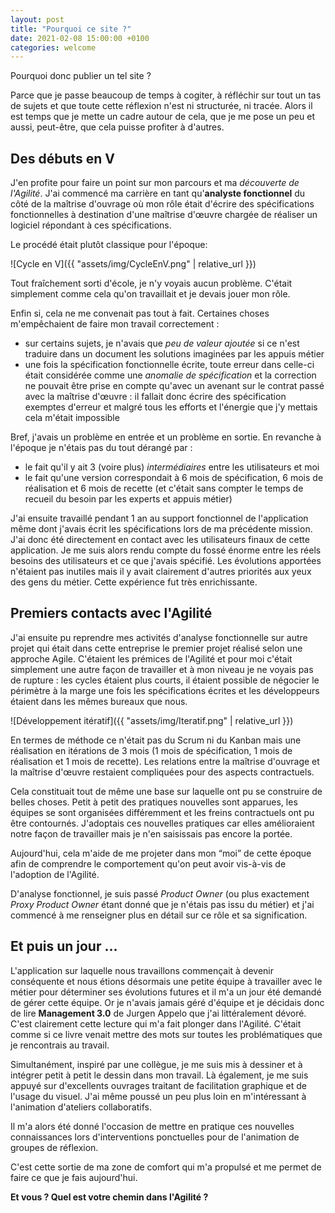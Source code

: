 ```yaml
---
layout: post
title: "Pourquoi ce site ?"
date: 2021-02-08 15:00:00 +0100
categories: welcome
---
```


Pourquoi donc publier un tel site ?

Parce que je passe beaucoup de temps à cogiter, à réfléchir sur tout un tas de
sujets et que toute cette réflexion n'est ni structurée, ni tracée. Alors il est
temps que je mette un cadre autour de cela, que je me pose un peu et aussi,
peut-être, que cela puisse profiter à d'autres.
<!--extrait-->

## Des débuts en V

J'en profite pour faire un point sur mon parcours et ma *découverte de
l'Agilité*. J'ai commencé ma carrière en tant qu'**analyste fonctionnel** du
côté de la maîtrise d'ouvrage où mon rôle était d'écrire des spécifications
fonctionnelles à destination d'une maîtrise d'&oelig;uvre chargée de réaliser un
logiciel répondant à ces spécifications.

Le procédé était plutôt classique pour l'époque:

![Cycle en V]({{ "assets/img/CycleEnV.png" | relative_url }})

Tout fraîchement sorti d'école, je n'y voyais aucun problème. C'était simplement
comme cela qu'on travaillait et je devais jouer mon rôle.

Enfin si, cela ne me convenait pas tout à fait. Certaines choses m'empêchaient
de faire mon travail correctement :

- sur certains sujets, je n'avais que *peu de valeur ajoutée* si ce n'est
  traduire dans un document les solutions imaginées par les appuis métier
- une fois la spécification fonctionnelle écrite, toute erreur dans celle-ci
  était considérée comme une *anomalie de spécification* et la correction ne
  pouvait être prise en compte qu'avec un avenant sur le contrat passé avec la
  maîtrise d'&oelig;uvre : il fallait donc écrire des spécification exemptes
  d'erreur et malgré tous les efforts et l'énergie que j'y mettais cela m'était
  impossible

Bref, j'avais un problème en entrée et un problème en sortie. En revanche à
l'époque je n'étais pas du tout dérangé par :

- le fait qu'il y ait 3 (voire plus) *intermédiaires* entre les utilisateurs et
  moi
- le fait qu'une version correspondait à 6 mois de spécification, 6 mois de
  réalisation et 6 mois de recette (et c'était sans compter le temps de recueil
  du besoin par les experts et appuis métier)

J'ai ensuite travaillé pendant 1 an au support fonctionnel de l'application même
dont j'avais écrit les spécifications lors de ma précédente mission. J'ai donc
été directement en contact avec les utilisateurs finaux de cette application. Je
me suis alors rendu compte du fossé énorme entre les réels besoins des
utilisateurs et ce que j'avais spécifié. Les évolutions apportées n'étaient pas
inutiles mais il y avait clairement d'autres priorités aux yeux des gens du
métier. Cette expérience fut très enrichissante.

## Premiers contacts avec l'Agilité

J'ai ensuite pu reprendre mes activités d'analyse fonctionnelle sur autre projet
qui était dans cette entreprise le premier projet réalisé selon une approche
Agile. C'étaient les prémices de l'Agilité et pour moi c'était simplement une
autre façon de travailler et à mon niveau je ne voyais pas de rupture : les
cycles étaient plus courts, il étaient possible de négocier le périmètre à la
marge une fois les spécifications écrites et les développeurs étaient dans les
mêmes bureaux que nous.

![Développement itératif]({{ "assets/img/Iteratif.png" | relative_url }})

En termes de méthode ce n'était pas du Scrum ni du Kanban mais une réalisation
en itérations de 3 mois (1 mois de spécification, 1 mois de réalisation et 1
mois de recette). Les relations entre la maîtrise d'ouvrage et la maîtrise
d'&oelig;uvre restaient compliquées pour des aspects contractuels.

Cela constituait tout de même une base sur laquelle ont pu se construire de
belles choses. Petit à petit des pratiques nouvelles sont apparues, les équipes
se sont organisées différemment et les freins contractuels ont pu être
contournés. J'adoptais ces nouvelles pratiques car elles amélioraient notre
façon de travailler mais je n'en saisissais pas encore la portée.

Aujourd'hui, cela m'aide de me projeter dans mon &ldquo;moi&rdquo; de cette
époque afin de comprendre le comportement qu'on peut avoir vis-à-vis de
l'adoption de l'Agilité.

D'analyse fonctionnel, je suis passé *Product Owner* (ou plus exactement *Proxy
Product Owner* étant donné que je n'étais pas issu du métier) et j'ai commencé
à me renseigner plus en détail sur ce rôle et sa signification.

## Et puis un jour &hellip;

L'application sur laquelle nous travaillons commençait à devenir conséquente et
nous étions désormais une petite équipe à travailler avec le métier pour
déterminer ses évolutions futures et il m'a un jour été demandé de gérer cette
équipe. Or je n'avais jamais géré d'équipe et je décidais donc de lire
**Management 3.0** de Jurgen Appelo que j'ai littéralement dévoré. C'est
clairement cette lecture qui m'a fait plonger dans l'Agilité. C'était comme si
ce livre venait mettre des mots sur toutes les problématiques que je rencontrais
au travail.

Simultanément, inspiré par une collègue, je me suis mis à dessiner et à intégrer
petit à petit le dessin dans mon travail. Là également, je me suis appuyé sur
d'excellents ouvrages traitant de facilitation graphique et de l'usage du
visuel. J'ai même poussé un peu plus loin en m'intéressant à l'animation
d'ateliers collaboratifs.

Il m'a alors été donné l'occasion de mettre en pratique ces nouvelles
connaissances lors d'interventions ponctuelles pour de l'animation de groupes
de réflexion.

C'est cette sortie de ma zone de comfort qui m'a propulsé et me permet de faire
ce que je fais aujourd'hui.

**Et vous ? Quel est votre chemin dans l'Agilité ?**

